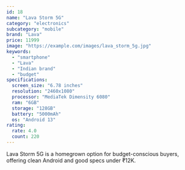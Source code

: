 ```yaml
---
id: 18
name: "Lava Storm 5G"
category: "electronics"
subcategory: "mobile"
brand: "Lava"
price: 11999
image: "https://example.com/images/lava_storm_5g.jpg"
keywords:
  - "smartphone"
  - "Lava"
  - "Indian brand"
  - "budget"
specifications:
  screen_size: "6.78 inches"
  resolution: "2460x1080"
  processor: "MediaTek Dimensity 6080"
  ram: "6GB"
  storage: "128GB"
  battery: "5000mAh"
  os: "Android 13"
rating:
  rate: 4.0
  count: 220
---
```


Lava Storm 5G is a homegrown option for budget-conscious buyers, offering clean Android and good specs under ₹12K.
